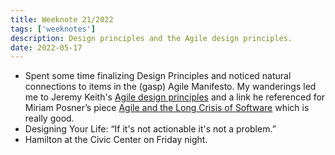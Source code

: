 ```yaml
---
title: Weeknote 21/2022
tags: ['weeknotes']
description: Design principles and the Agile design principles.
date: 2022-05-17
---
```

- Spent some time finalizing Design Principles and noticed natural connections to items in the (gasp) Agile Manifesto. My wanderings led me to Jeremy Keith's [Agile design principles](https://adactio.com/journal/19066) and a link he referenced for Miriam Posner’s piece [Agile and the Long Crisis of Software](https://logicmag.io/clouds/agile-and-the-long-crisis-of-software/) which is really good. 
- Designing Your Life: “If it's not actionable it's not a problem.”
- Hamilton at the Civic Center on Friday night.  


